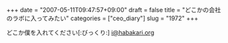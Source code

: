 +++
date = "2007-05-11T09:47:57+09:00"
draft = false
title = "どこかの会社のラボに入ってみたい"
categories = ["ceo_diary"]
slug = "1972"
+++

どこか僕を入れてください[:びっくり:]
i@habakari.org
